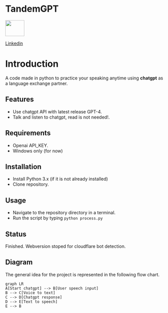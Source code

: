
# TandemGPT

<img src="https://play-lh.googleusercontent.com/kMofEFLjobZy_bCuaiDogzBcUT-dz3BBbOrIEjJ-hqOabjK8ieuevGe6wlTD15QzOqw"  width="60" height="50">

[Linkedin](https://www.linkedin.com/in/oscar-herrera-f/)



# Introduction

A code made in python to practice your speaking anytime using **chatgpt** as a language exchange partner.

## Features

- Use chatgpt API with latest release GPT-4.
- Talk and listen to chatgpt, read is not needed!.


## Requirements

- Openai API_KEY.
- Windows only (for now)

## Installation

- Install Python 3.x (if it is not already installed)
- Clone repository.

## Usage

- Navigate to the repository directory in a terminal.
- Run the script by typing  `python process.py`

## Status
Finished.
Webversion stoped for cloudflare bot detection.


## Diagram

The general idea for the project is represented in the following flow chart.

```mermaid
graph LR
A[Start chatgpt] --> B[User speech input]
B --> C[Voice to text]
C --> D[Chatgpt response]
D --> E[Text to speech]
E --> B
```
